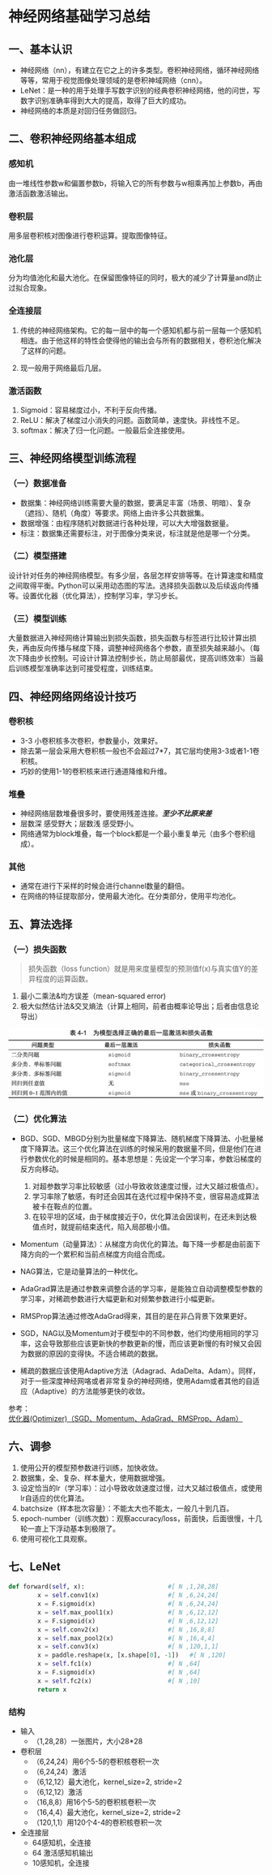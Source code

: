 # 神经网络基础学习总结

## 一、基本认识

- 神经网络（nn），有建立在它之上的许多类型。卷积神经网络，循环神经网络等等，常用于视觉图像处理领域的是卷积神域网络（cnn）。
- LeNet：是一种的用于处理手写数字识别的经典卷积神经网络，他的问世，写数字识别准确率得到大大的提高，取得了巨大的成功。
- 神经网络的本质是对回归任务做回归。

## 二、卷积神经网络基本组成

### 感知机

由一堆线性参数w和偏置参数b，将输入它的所有参数与w相乘再加上参数b，再由激活函数激活输出。

### 卷积层

用多层卷积核对图像进行卷积运算。提取图像特征。

### 池化层

分为均值池化和最大池化。在保留图像特征的同时，极大的减少了计算量and防止过拟合现象。

### 全连接层

1. 传统的神经网络架构。它的每一层中的每一个感知机都与前一层每一个感知机相连。由于他这样的特性会使得他的输出会与所有的数据相关，卷积池化解决了这样的问题。

2. 现一般用于网络最后几层。

### 激活函数

1. Sigmoid：容易梯度过小，不利于反向传播。
2. ReLU：解决了梯度过小消失的问题。函数简单，速度快。非线性不足。
3. softmax：解决了归一化问题。一般最后全连接使用。

## 三、神经网络模型训练流程

### （一）数据准备

- 数据集：神经网络训练需要大量的数据，要满足丰富（场景、明暗）、复杂（遮挡）、随机（角度）等要求。网络上由许多公共数据集。
- 数据增强：由程序随机对数据进行各种处理，可以大大增强数据量。
- 标注：数据集还需要标注，对于图像分类来说，标注就是他是哪一个分类。

### （二）模型搭建

设计针对任务的神经网络模型。有多少层，各层怎样安排等等。在计算速度和精度之间取得平衡。Python可以采用动态图的写法。选择损失函数以及后续返向传播等。设置优化器（优化算法），控制学习率，学习步长。

### （三）模型训练

大量数据进入神经网络计算输出到损失函数，损失函数与标签进行比较计算出损失，再由反向传播与梯度下降，调整神经网络各个参数，直至损失越来越小。（每次下降由步长控制。可设计计算法控制步长，防止局部最优，提高训练效率）当最后训练模型准确率达到可接受程度，训练结束。

## 四、神经网络网络设计技巧

### 卷积核

- 3-3 小卷积核多次卷积，参数量小，效果好。
- 除去第一层会采用大卷积核一般也不会超过7*7，其它层均使用3-3或者1-1卷积核。
- 巧妙的使用1-1的卷积核来进行通道降维和升维。

### 堆叠

- 神经网络层数堆叠很多时，要使用残差连接。***至少不比原来差***
- 层数深 感受野大；层数浅 感受野小。
- 网络通常为block堆叠，每一个block都是一个最小重复单元（由多个卷积组成）。

### 其他

- 通常在进行下采样的时候会进行channel数量的翻倍。
- 在网络的特征提取部分，使用最大池化。在分类部分，使用平均池化。

## 五、算法选择

### （一）损失函数

>损失函数（loss function）就是用来度量模型的预测值f(x)与真实值Y的差异程度的运算函数。

1. 最小二乘法&均方误差（mean-squared error)
2. 极大似然估计法&交叉熵法（计算上相同，前者由概率论导出；后者由信息论导出）

![激活和损失函数选择指导](./Pictures/激活和损失函数选择指导.png)

### （二）优化算法

- BGD、SGD、MBGD分别为批量梯度下降算法、随机梯度下降算法、小批量梯度下降算法。这三个优化算法在训练的时候采用的数据量不同，但是他们在进行参数优化的时候是相同的。基本思想是：先设定一个学习率，参数沿梯度的反方向移动。
  1. 对超参数学习率比较敏感（过小导致收敛速度过慢，过大又越过极值点）。
  2. 学习率除了敏感，有时还会因其在迭代过程中保持不变，很容易造成算法被卡在鞍点的位置。
  3. 在较平坦的区域，由于梯度接近于0，优化算法会因误判，在还未到达极值点时，就提前结束迭代，陷入局部极小值。

- Momentum（动量算法）：从梯度方向优化的算法。每下降一步都是由前面下降方向的一个累积和当前点梯度方向组合而成。

- NAG算法，它是动量算法的一种优化。

- AdaGrad算法是通过参数来调整合适的学习率，是能独立自动调整模型参数的学习率，对稀疏参数进行大幅更新和对频繁参数进行小幅更新。

- RMSProp算法通过修改AdaGrad得来，其目的是在非凸背景下效果更好。

- SGD，NAG以及Momentum对于模型中的不同参数，他们均使用相同的学习率，这会导致那些应该更新快的参数更新的慢，而应该更新慢的有时候又会因为数据的原因的变得快。不适合稀疏的数据。

- 稀疏的数据应该使用Adaptive方法（Adagrad、AdaDelta、Adam）。同样，对于一些深度神经网咯或者非常复杂的神经网络，使用Adam或者其他的自适应（Adaptive）的方法能够更快的收敛。

参考：[优化器(Optimizer)（SGD、Momentum、AdaGrad、RMSProp、Adam）](https://blog.csdn.net/tcn760/article/details/123965374/)

## 六、调参

1. 使用公开的模型预参数进行训练，加快收敛。
2. 数据集，全、复杂、样本量大，使用数据增强。
3. 设定恰当的lr（学习率）：过小导致收敛速度过慢，过大又越过极值点，或使用lr自适应的优化算法。
4. batchsize（样本批次容量）：不能太大也不能太，一般几十到几百。
5. epoch-number（训练次数）：观察accuracy/loss，前面快，后面很慢，十几轮一直上下浮动基本到极限了。
6. 使用可视化工具观察。

## 七、LeNet

```Python
def forward(self, x):                       #[ N ,1,28,28]
        x = self.conv1(x)                   #[ N ,6,24,24]
        x = F.sigmoid(x)                    #[ N ,6,24,24]
        x = self.max_pool1(x)               #[ N ,6,12,12]
        x = F.sigmoid(x)                    #[ N ,6,12,12]
        x = self.conv2(x)                   #[ N ,16,8,8]
        x = self.max_pool2(x)               #[ N ,16,4,4]
        x = self.conv3(x)                   #[ N ,120,1,1]
        x = paddle.reshape(x, [x.shape[0], -1])   #[ N ,120]
        x = self.fc1(x)                     #[ N ,64]
        x = F.sigmoid(x)                    #[ N ,64]
        x = self.fc2(x)                     #[ N ,10]
        return x
```

### **结构**

- 输入
  - （1,28,28）一张图片，大小28*28
- 卷积层
  - （6,24,24）用6个5-5的卷积核卷积一次
  - （6,24,24）激活
  - （6,12,12）最大池化，kernel_size=2, stride=2
  - （6,12,12）激活
  - （16,8,8）用16个5-5的卷积核卷积一次
  - （16,4,4）最大池化，kernel_size=2, stride=2
  - （120,1,1）用120个4-4的卷积核卷积一次
- 全连接层
  - 64感知机，全连接
  - 64 激活感知机输出
  - 10感知机，全连接
